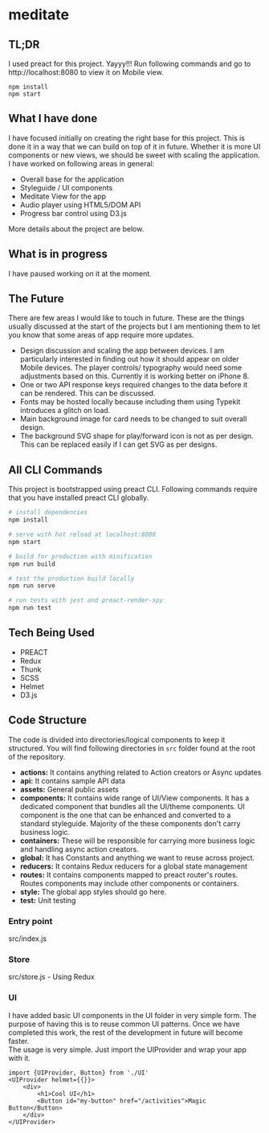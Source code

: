 # meditate

## TL;DR
I used preact for this project. Yayyy!!! Run following commands and go to http://localhost:8080 to view it on Mobile view.
```
npm install
npm start

```

## What I have done
I have focused initially on creating the right base for this project. This is done it in a way that we can build on top of it in future. Whether it is more UI components or new views, we should be sweet with scaling the application. \
I have worked on following areas in general: 
* Overall base for the application 
* Styleguide / UI components
* Meditate View for the app
* Audio player using HTML5/DOM API 
* Progress bar control using D3.js 


More details about the project are below. 

## What is in progress
I have paused working on it at the moment.  

## The Future
There are few areas I would like to touch in future. These are the things usually discussed at the start of the projects but I am mentioning them to let you know that some areas of app require more updates. 

* Design discussion and scaling the app between devices. I am particularly interested in finding out how it should appear on older Mobile devices. The player controls/ typography would need some adjustments based on this. Currently it is working better on iPhone 8. 
* One or two API response keys required changes to the data before it can be rendered. This can be discussed.
* Fonts may be hosted locally because including them using Typekit introduces a glitch on load. 
* Main background image for card needs to be changed to suit overall design. 
* The background SVG shape for play/forward icon is not as per design. This can be replaced easily if I can get SVG as per designs.

## All CLI Commands
This project is bootstrapped using preact CLI. Following commands require that you have installed preact CLI globally.

``` bash
# install dependencies
npm install

# serve with hot reload at localhost:8080
npm start

# build for production with minification
npm run build

# test the production build locally
npm run serve

# run tests with jest and preact-render-spy 
npm run test
```

## Tech Being Used
* PREACT
* Redux
* Thunk
* SCSS
* Helmet
* D3.js

## Code Structure 
The code is divided into directories/logical components to keep it structured. You will find following directories in `src` folder found at the root of the repository.
* **actions:** It contains anything related to Action creators or Async updates
* **api:** It contains sample API data   
* **assets:** General public assets    
* **components:** It contains wide range of UI/View components. It has a dedicated component that bundles all the UI/theme components. UI component is the one that can be enhanced and converted to a standard styleguide. Majority of the these components don't carry business logic.    
* **containers:** These will be responsible for carrying more business logic and handling async action creators.    
* **global:** It has Constants and anything we want to reuse across project.   
* **reducers:** It contains Redux reducers for a global state management    
* **routes:** It contains components mapped to preact router's routes. Routes components may include other components or containers.   
* **style:** The global app styles should go here.    
* **test:** Unit testing    

### Entry point
src/index.js

### Store 
src/store.js - Using Redux

### UI 
I have added basic UI components in the UI folder in very simple form. The purpose of having this is to reuse common UI patterns. Once we have completed this work, the rest of the development in future will become faster.\
The usage is very simple. Just import the UIProvider and wrap your app with it. 

```
import {UIProvider, Button} from './UI'
<UIProvider helmet={{}}>
    <div>
        <h1>Cool UI</h1>
        <Button id="my-button" href="/activities">Magic Button</Button>
    </div>   
</UIProvider>

```  
